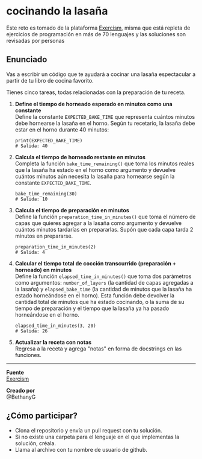 ﻿# **cocinando la lasaña**

Este reto es tomado de la plataforma [Exercism](https://exercism.org/), misma que está repleta de ejercicios de programación en más de 70 lenguajes y las soluciones son revisadas por personas

## Enunciado

Vas a escribir un código que te ayudará a cocinar una lasaña espectacular a partir de tu libro de cocina favorito.

Tienes cinco tareas, todas relacionadas con la preparación de tu receta.

1. **Define el tiempo de horneado esperado en minutos como una constante**  
   Define la constante `EXPECTED_BAKE_TIME` que representa cuántos minutos debe hornearse la lasaña en el horno. Según tu recetario, la lasaña debe estar en el horno durante 40 minutos:

   ```código
   print(EXPECTED_BAKE_TIME)
   # Salida: 40
   ```

2. **Calcula el tiempo de horneado restante en minutos**  
   Completa la función `bake_time_remaining()` que toma los minutos reales que la lasaña ha estado en el horno como argumento y devuelve cuántos minutos aún necesita la lasaña para hornearse según la constante `EXPECTED_BAKE_TIME`.

   ```código
   bake_time_remaining(30)
   # Salida: 10
   ```

3. **Calcula el tiempo de preparación en minutos**  
   Define la función `preparation_time_in_minutes()` que toma el número de capas que quieres agregar a la lasaña como argumento y devuelve cuántos minutos tardarías en prepararlas. Supón que cada capa tarda 2 minutos en prepararse.

   ```código
   preparation_time_in_minutes(2)
   # Salida: 4
   ```

4. **Calcular el tiempo total de cocción transcurrido (preparación + horneado) en minutos**  
   Define la función `elapsed_time_in_minutes()` que toma dos parámetros como argumentos: `number_of_layers` (la cantidad de capas agregadas a la lasaña) y `elapsed_bake_time` (la cantidad de minutos que la lasaña ha estado horneándose en el horno). Esta función debe devolver la cantidad total de minutos que ha estado cocinando, o la suma de su tiempo de preparación y el tiempo que la lasaña ya ha pasado horneándose en el horno.

   ```código
   elapsed_time_in_minutes(3, 20)
   # Salida: 26
   ```

5. **Actualizar la receta con notas**  
   Regresa a la receta y agrega "notas" en forma de docstrings en las funciones.

---

**Fuente**  
[Exercism](https://exercism.org/)

**Creado por**  
@BethanyG


## ¿Cómo participar?

- Clona el repositorio y envía un pull request con tu solución.
- Si no existe una carpeta para el lenguaje en el que implementas la solución, créala.
- Llama al archivo con tu nombre de usuario de github.
